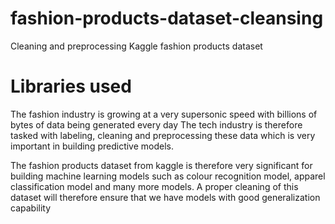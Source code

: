 # fashion-products-dataset-cleansing
Cleaning and preprocessing Kaggle fashion products dataset 

# Libraries used
The fashion industry is growing at a very supersonic speed with billions of bytes of data being generated every day
The tech industry is therefore tasked with labeling, cleaning and preprocessing these data which is very important in building predictive models.

The fashion products dataset from kaggle is therefore very significant for building machine learning models such as colour recognition model, apparel classification model and many more models.
A proper cleaning of this dataset will therefore ensure that we have models with good generalization capability
